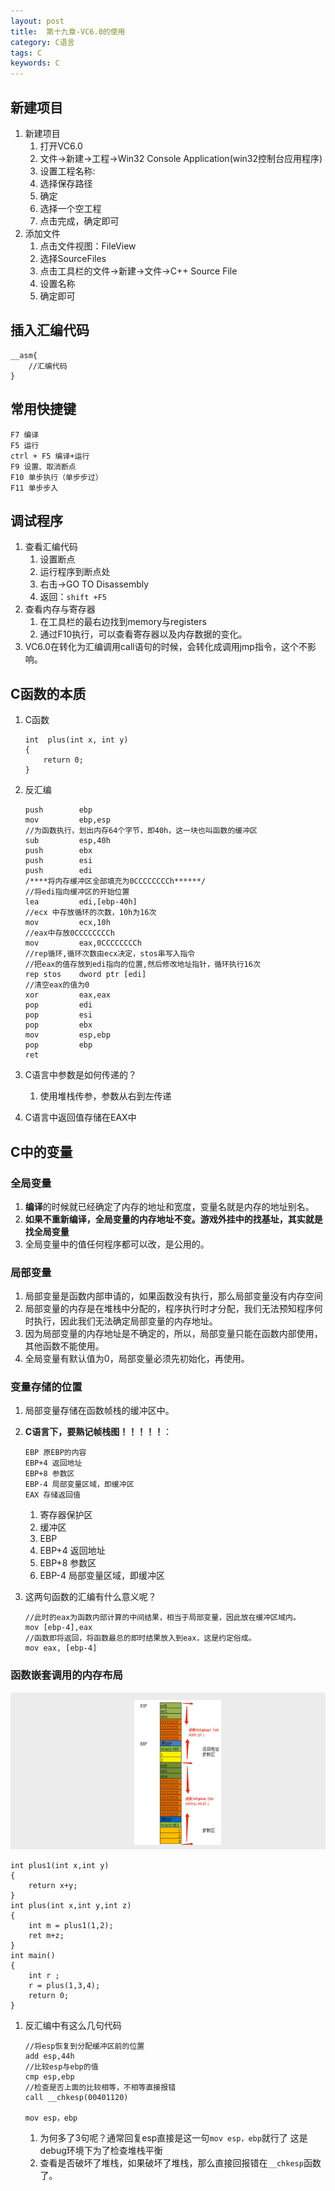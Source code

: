 ```yaml
---
layout: post
title:  第十九章-VC6.0的使用
category: C语言
tags: C
keywords: C
--- 
```


## 新建项目
1. 新建项目
    1. 打开VC6.0
    2. 文件->新建->工程->Win32 Console Application(win32控制台应用程序)
    3. 设置工程名称:
    4. 选择保存路径
    5. 确定
    6. 选择一个空工程
    7. 点击完成，确定即可
2. 添加文件
    1. 点击文件视图：FileView
    2. 选择SourceFiles
    3. 点击工具栏的文件->新建->文件->C++ Source File
    4. 设置名称
    5. 确定即可


## 插入汇编代码

```
__asm{
    //汇编代码
}
```

## 常用快捷键

```
F7 编译
F5 运行
ctrl + F5 编译+运行
F9 设置、取消断点
F10 单步执行（单步步过）
F11 单步步入
```

## 调试程序
1. 查看汇编代码
    1. 设置断点
    2. 运行程序到断点处
    3. 右击->GO TO Disassembly
    4. 返回：`shift +F5`
2. 查看内存与寄存器
    1. 在工具栏的最右边找到memory与registers
    2. 通过F10执行，可以查看寄存器以及内存数据的变化。
3. VC6.0在转化为汇编调用call语句的时候，会转化成调用jmp指令，这个不影响。

## C函数的本质
1. C函数
    
    ```
    int  plus(int x, int y)
    {
    	return 0;
    }
    ```
2. 反汇编
    
    ```
    push        ebp
    mov         ebp,esp
    //为函数执行，划出内存64个字节，即40h，这一块也叫函数的缓冲区
    sub         esp,40h
    push        ebx
    push        esi
    push        edi
    /****将内存缓冲区全部填充为0CCCCCCCCh******/
    //将edi指向缓冲区的开始位置
    lea         edi,[ebp-40h]
    //ecx 中存放循环的次数，10h为16次
    mov         ecx,10h
    //eax中存放0CCCCCCCCh
    mov         eax,0CCCCCCCCh
    //rep循环,循环次数由ecx决定，stos串写入指令
    //把eax的值存放到edi指向的位置,然后修改地址指针，循环执行16次
    rep stos    dword ptr [edi]
    //清空eax的值为0
    xor         eax,eax
    pop         edi
    pop         esi
    pop         ebx
    mov         esp,ebp
    pop         ebp
    ret
    ```
3. C语言中参数是如何传递的？
    1. 使用堆栈传参，参数从右到左传递
4. C语言中返回值存储在EAX中

##  C中的变量

### 全局变量
1. **编译**的时候就已经确定了内存的地址和宽度，变量名就是内存的地址别名。
2. **如果不重新编译，全局变量的内存地址不变。游戏外挂中的找基址，其实就是找全局变量**
3. 全局变量中的值任何程序都可以改，是公用的。

### 局部变量
1. 局部变量是函数内部申请的，如果函数没有执行，那么局部变量没有内存空间
2. 局部变量的内存是在堆栈中分配的，程序执行时才分配，我们无法预知程序何时执行，因此我们无法确定局部变量的内存地址。
3. 因为局部变量的内存地址是不确定的，所以，局部变量只能在函数内部使用，其他函数不能使用。
4. 全局变量有默认值为0，局部变量必须先初始化，再使用。

### 变量存储的位置
1. 局部变量存储在函数帧栈的缓冲区中。
2. **C语言下，要熟记帧栈图！！！！！**：
    
    ```
    EBP 原EBP的内容
    EBP+4 返回地址
    EBP+8 参数区
    EBP-4 局部变量区域，即缓冲区
    EAX 存储返回值
    ```
    
    1. 寄存器保护区
    2. 缓冲区
    3. EBP
    4. EBP+4 返回地址
    5. EBP+8 参数区
    6. EBP-4 局部变量区域，即缓冲区
3. 这两句函数的汇编有什么意义呢？ 
    
    ```
    //此时的eax为函数内部计算的中间结果，相当于局部变量，因此放在缓冲区域内。
    mov [ebp-4],eax
    //函数即将返回，将函数最总的即时结果放入到eax，这是约定俗成。
    mov eax, [ebp-4]
    ```

### 函数嵌套调用的内存布局

![存储图片](https://raw.githubusercontent.com/zhoghua123/imgsBed/master/cbc-01.png)

```
int plus1(int x,int y)
{
    return x+y;
}
int plus(int x,int y,int z)
{
    int m = plus1(1,2);
    ret m+z;  
}
int main()
{
    int r ;
    r = plus(1,3,4);
    return 0;
}
```

1. 反汇编中有这么几句代码
    
    ```
    //将esp恢复到分配缓冲区前的位置
    add esp,44h
    //比较esp与ebp的值
    cmp esp,ebp
    //检查是否上面的比较相等，不相等直接报错
    call __chkesp(00401120)
    
    mov esp，ebp
    ```
    
    1. 为何多了3句呢？通常回复esp直接是这一句`mov esp，ebp`就行了 这是debug环境下为了检查堆栈平衡
    2. 查看是否破坏了堆栈，如果破坏了堆栈，那么直接回报错在`__chkesp`函数了。
    


